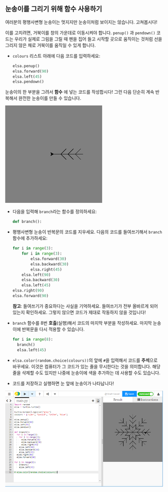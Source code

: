 ## 눈송이를 그리기 위해 함수 사용하기

여러분의 평행사변형 눈송이는 멋지지만 눈송이처럼 보이지는 않습니다. 고쳐봅시다!

이를 고치려면, 거북이를 창의 가운데로 이동시켜야 합니다. `penup()` 과 `pendown()` 코드는 우리가 실제로 그림을 그릴 때 펜을 집어 들고 시작할 곳으로 움직이는 것처럼 선을 그리지 않은 채로 거북이를 움직일 수 있게 합니다.

- `colours` 리스트 아래에 다음 코드를 입력하세요:
    
    ```python
    elsa.penup()
    elsa.forward(90)
    elsa.left(45)
    elsa.pendown()
    ```

눈송이의 한 부분을 그려서 **함수** 에 넣는 코드를 작성합시다! 그런 다음 단순히 계속 반복해서 완전한 눈송이를 만들 수 있습니다.

![부분](images/branch.PNG)

- 다음을 입력해 `branch`라는 함수를 정의하세요:
    
    ```python
    def branch():
    ```

- 평행사변형 눈송이 반복문의 코드를 지우세요. 다음의 코드를 들여쓰기해서 `branch` 함수에 추가하세요:
    
    ```python
    for i in range(3):
        for i in range(3):
            elsa.forward(30)
            elsa.backward(30)
            elsa.right(45)
        elsa.left(90)
        elsa.backward(30)
        elsa.left(45)
    elsa.right(90)
    elsa.forward(90)
    ```
    
    **참고**: 들여쓰기가 중요하다는 사실을 기억하세요. 들여쓰기가 전부 올바르게 되어 있는지 확인하세요. 그렇지 않으면 코드가 제대로 작동하지 않을 것입니다!

- `branch` 함수를 8번 **호출**(실행)해서 코드의 마지막 부분을 작성하세요. 마지막 눈송이에 반복문을 다시 적용할 수 있습니다.
    
    ```python
    for i in range(8):
      branch()
      elsa.left(45)
    ```

- `elsa.color(random.choice(colours))`의 앞에 `#`을 입력해서 코드를 **주석**으로 바꾸세요. 이것은 컴퓨터가 그 코드가 있는 줄을 무시한다는 것을 의미합니다. 해당 줄을 삭제할 수도 있지만 나중에 눈송이에 색을 추가하는 데 사용할 수도 있습니다.

- 코드를 저장하고 실행하면 눈 앞에 눈송이가 나타납니다!

![](images/snowflake2.png)